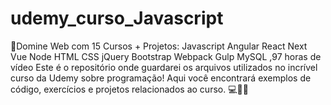 # udemy_curso_Javascript
🚀Domine Web com 15 Cursos + Projetos: Javascript Angular React Next Vue Node HTML CSS jQuery Bootstrap Webpack Gulp MySQL ,97 horas de vídeo 
 Este é o repositório onde guardarei os arquivos utilizados no incrível curso da Udemy sobre programação! Aqui você encontrará exemplos de código, exercícios e projetos relacionados ao curso. 💻👩‍💻

